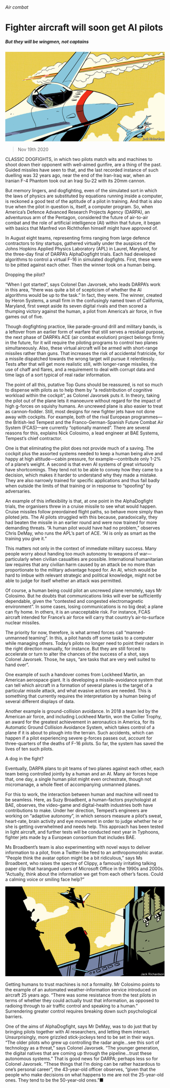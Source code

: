 ###### Air combat

# Fighter aircraft will soon get AI pilots 

##### But they will be wingmen, not captains 

![image](images/20201121_STD001.jpg) 

> Nov 19th 2020 

CLASSIC DOGFIGHTS, in which two pilots match wits and machines to shoot down their opponent with well-aimed gunfire, are a thing of the past. Guided missiles have seen to that, and the last recorded instance of such duelling was 32 years ago, near the end of the Iran-Iraq war, when an Iranian F-4 Phantom took out an Iraqi Su-22 with its 20mm cannon.

But memory lingers, and dogfighting, even of the simulated sort in which the laws of physics are substituted by equations running inside a computer, is reckoned a good test of the aptitude of a pilot in training. And that is also true when the pilot in question is, itself, a computer program. So, when America’s Defence Advanced Research Projects Agency (DARPA), an adventurous arm of the Pentagon, considered the future of air-to-air combat and the role of artificial intelligence (AI) within that future, it began with basics that Manfred von Richthofen himself might have approved of.


In August eight teams, representing firms ranging from large defence contractors to tiny startups, gathered virtually under the auspices of the Johns Hopkins Applied Physics Laboratory (APL) in Laurel, Maryland, for the three-day final of DARPA’s AlphaDogfight trials. Each had developed algorithms to control a virtual F-16 in simulated dogfights. First, these were to be pitted against each other. Then the winner took on a human being.

Dropping the pilot?

“When I got started”, says Colonel Dan Javorsek, who leads DARPA’s work in this area, “there was quite a bit of scepticism of whether the AI algorithms would be up to the task.” In fact, they were. The winner, created by Heron Systems, a small firm in the confusingly named town of California, Maryland, first swept aside its seven digital rivals and then scored a thumping victory against the human, a pilot from America’s air force, in five games out of five.

Though dogfighting practice, like parade-ground drill and military bands, is a leftover from an earlier form of warfare that still serves a residual purpose, the next phase of DARPA’s ACE (air combat evolution) project belongs firmly in the future, for it will require the piloting programs to control two planes simultaneously. Also, these virtual aircraft will be armed with short-range missiles rather than guns. That increases the risk of accidental fratricide, for a missile dispatched towards the wrong target will pursue it relentlessly. Tests after that will get more realistic still, with longer-range missiles, the use of chaff and flares, and a requirement to deal with corrupt data and time lags of a sort typical of real radar information.

The point of all this, putative Top Guns should be reassured, is not so much to dispense with pilots as to help them by “a redistribution of cognitive workload within the cockpit”, as Colonel Javorsek puts it. In theory, taking the pilot out of the plane lets it manoeuvre without regard for the impact of high g-forces on squishy humans. An uncrewed plane is also easier to treat as cannon-fodder. Still, most designs for new fighter jets have not done away with cockpits. For example, both of the rival European programmes—the British-led Tempest and the Franco-German-Spanish Future Combat Air System (FCAS)—are currently “optionally manned”. There are several reasons for this, explains Nick Colosimo, a lead engineer at BAE Systems, Tempest’s chief contractor.

One is that eliminating the pilot does not provide much of a saving. The cockpit plus the assorted systems needed to keep a human being alive and happy at high altitude—cabin pressure, for example—contribute only 1-2% of a plane’s weight. A second is that even AI systems of great virtuosity have shortcomings. They tend not to be able to convey how they came to a decision, which makes it harder to understand why they made a mistake. They are also narrowly trained for specific applications and thus fail badly when outside the limits of that training or in response to “spoofing” by adversaries.

An example of this inflexibility is that, at one point in the AlphaDogfight trials, the organisers threw in a cruise missile to see what would happen. Cruise missiles follow preordained flight paths, so behave more simply than piloted jets. The AI pilots struggled with this because, paradoxically, they had beaten the missile in an earlier round and were now trained for more demanding threats. “A human pilot would have had no problem,” observes Chris DeMay, who runs the APL’s part of ACE. “AI is only as smart as the training you give it.”

This matters not only in the context of immediate military success. Many people worry about handing too much autonomy to weapons of war—particularly when civilian casualties are possible. International humanitarian law requires that any civilian harm caused by an attack be no more than proportionate to the military advantage hoped for. An AI, which would be hard to imbue with relevant strategic and political knowledge, might not be able to judge for itself whether an attack was permitted.

Of course, a human being could pilot an uncrewed plane remotely, says Mr Colosimo. But he doubts that communications links will ever be sufficiently dependable, given the “contested and congested electromagnetic environment”. In some cases, losing communications is no big deal; a plane can fly home. In others, it is an unacceptable risk. For instance, FCAS aircraft intended for France’s air force will carry that country’s air-to-surface nuclear missiles.

The priority for now, therefore, is what armed forces call “manned-unmanned teaming”. In this, a pilot hands off some tasks to a computer while managing others. Today’s pilots no longer need to point their radars in the right direction manually, for instance. But they are still forced to accelerate or turn to alter the chances of the success of a shot, says Colonel Javorsek. Those, he says, “are tasks that are very well suited to hand over”.

One example of such a handover comes from Lockheed Martin, an American aerospace giant. It is developing a missile-avoidance system that can tell which aircraft in a formation of several planes is the target of a particular missile attack, and what evasive actions are needed. This is something that currently requires the interpretation by a human being of several different displays of data.

Another example is ground-collision avoidance. In 2018 a team led by the American air force, and including Lockheed Martin, won the Collier Trophy, an award for the greatest achievement in aeronautics in America, for its Automatic Ground Collision Avoidance System, which takes control of a plane if it is about to plough into the terrain. Such accidents, which can happen if a pilot experiencing severe g-forces passes out, account for three-quarters of the deaths of F-16 pilots. So far, the system has saved the lives of ten such pilots.

A dog in the fight?

Eventually, DARPA plans to pit teams of two planes against each other, each team being controlled jointly by a human and an AI. Many air forces hope that, one day, a single human pilot might even orchestrate, though not micromanage, a whole fleet of accompanying unmanned planes.

For this to work, the interaction between human and machine will need to be seamless. Here, as Suzy Broadbent, a human-factors psychologist at BAE, observes, the video-game and digital-health industries both have contributions to make. Under her direction, Tempest’s engineers are working on “adaptive autonomy”, in which sensors measure a pilot’s sweat, heart-rate, brain activity and eye movement in order to judge whether he or she is getting overwhelmed and needs help. This approach has been tested in light aircraft, and further tests will be conducted next year in Typhoons, fighter jets made by a European consortium that includes BAE.

Ms Broadbent’s team is also experimenting with novel ways to deliver information to a pilot, from a Twitter-like feed to an anthropomorphic avatar. “People think the avatar option might be a bit ridiculous,” says Ms Broadbent, who raises the spectre of Clippy, a famously irritating talking paper clip that harangued users of Microsoft Office in the 1990s and 2000s. “Actually, think about the information we get from each other’s faces. Could a calming voice or smiling face help?”

![image](images/20201121_STD002.jpg) 


Getting humans to trust machines is not a formality. Mr Colosimo points to the example of an automated weather-information service introduced on aircraft 25 years ago. “There was some resistance from the test pilots in terms of whether they could actually trust that information, as opposed to radioing through to air traffic control and speaking to a human.” Surrendering greater control requires breaking down such psychological barriers.

One of the aims of AlphaDogfight, says Mr DeMay, was to do just that by bringing pilots together with AI researchers, and letting them interact. Unsurprisingly, more grizzled stick-jockeys tend to be set in their ways. “The older pilots who grew up controlling the radar angle…see this sort of technology as a threat,” says Colonel Javorsek. “The younger generation, the digital natives that are coming up through the pipeline…trust these autonomous systems.” That is good news for DARPA; perhaps less so for Colonel Javorsek. “These things that I’m doing can be rather hazardous to one’s personal career”, the 43-year-old officer observes, “given that the people who make decisions on what happens to me are not the 25-year-old ones. They tend to be the 50-year-old ones.”■


